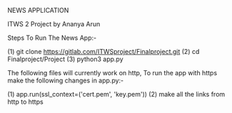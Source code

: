 NEWS APPLICATION

ITWS 2 Project by Ananya Arun

Steps To Run The News App:-

   (1) git clone https://gitlab.com/ITWSproject/Finalproject.git
   (2) cd Finalproject/Project
   (3) python3 app.py

The following files will currently work on http,
To run the app with https make the following changes in app.py:-

   (1) app.run(ssl_context=('cert.pem', 'key.pem'))
   (2) make all the links from http to https
